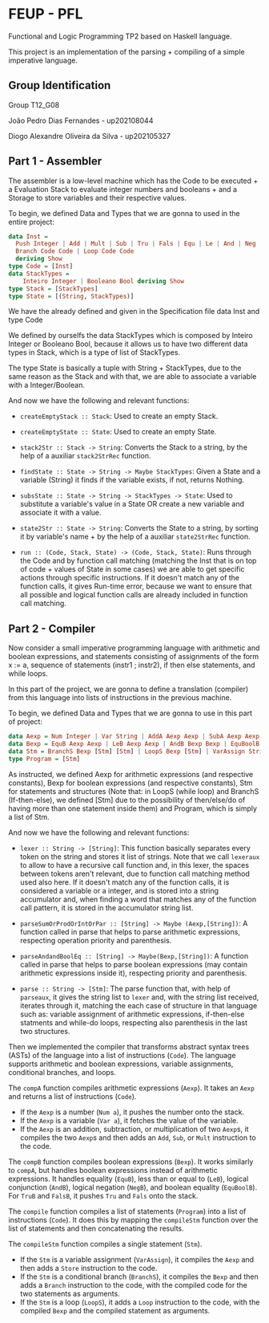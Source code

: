 # FEUP - PFL

Functional and Logic Programming TP2 based on Haskell language.

This project is an implementation of the parsing + compiling of a simple imperative language.

## Group Identification

Group T12_G08

João Pedro Dias Fernandes - up202108044

Diogo Alexandre Oliveira da Silva - up202105327

## Part 1 - Assembler

The assembler is a low-level machine which has the Code to be executed + a Evaluation Stack to evaluate integer numbers and booleans + and a Storage to store variables and their respective values.

To begin, we defined Data and Types that we are gonna to used in the entire project:

```haskell
data Inst =
  Push Integer | Add | Mult | Sub | Tru | Fals | Equ | Le | And | Neg | Fetch String | Store String | Noop |
  Branch Code Code | Loop Code Code
  deriving Show
type Code = [Inst]
data StackTypes =
    Inteiro Integer | Booleano Bool deriving Show
type Stack = [StackTypes]
type State = [(String, StackTypes)]
```

We have the already defined and given in the Specification file data Inst and type Code

We defined by ourselfs the data StackTypes which is composed by Inteiro Integer or Booleano Bool, because it allows us to have two different data types in Stack, which is a type of list of StackTypes.

The type State is basically a tuple with String + StackTypes, due to the same reason as the Stack and with that, we are able to associate a variable with a Integer/Boolean.

And now we have the following and relevant functions:

- ```createEmptyStack :: Stack```: Used to create an empty Stack.
  
- ```createEmptyState :: State```: Used to create an empty State.
  
- ```stack2Str :: Stack -> String```: Converts the Stack to a string, by the help of a auxiliar ```stack2StrRec``` function.
  
- ```findState :: State -> String -> Maybe StackTypes```: Given a State and a variable (String) it finds if the variable exists, if not, returns Nothing.
  
- ```subsState :: State -> String -> StackTypes -> State```: Used to substitute a variable's value in a State OR create a new variable and associate it with a value.

- ```state2Str :: State -> String```: Converts the State to a string, by sorting it by variable's name + by the help of a auxiliar ```state2StrRec``` function.

- ```run :: (Code, Stack, State) -> (Code, Stack, State)```: Runs through the Code and by function call matching (matching the Inst that is on top of code + values of State in some cases) we are able to get specific actions through specific instructions. If it doesn't match any of the function calls, it gives Run-time error, because we want to ensure that all possible and logical function calls are already included in function call matching.

## Part 2 - Compiler

Now consider a small imperative programming language with arithmetic and boolean expressions, and statements consisting of assignments of the form x := a, sequence of statements (instr1 ; instr2), if then else statements, and while loops.

In this part of the project, we are gonna to define a translation (compiler) from this language into lists of instructions in the previous machine.

To begin, we defined Data and Types that we are gonna to use in this part of project:

```haskell
data Aexp = Num Integer | Var String | AddA Aexp Aexp | SubA Aexp Aexp | MultA Aexp Aexp  deriving Show
data Bexp = EquB Aexp Aexp | LeB Aexp Aexp | AndB Bexp Bexp | EquBoolB Bexp Bexp | NegB Bexp | TruB | FalsB  deriving Show
data Stm = BranchS Bexp [Stm] [Stm] | LoopS Bexp [Stm] | VarAssign String Aexp deriving Show
type Program = [Stm]
```

As instructed, we defined Aexp for arithmetic expressions (and respective constants), Bexp for boolean expressions (and respective constants), Stm for statements and structures (Note that: in LoopS (while loop) and BranchS (If-then-else), we defined [Stm] due to the possibility of then/else/do of having more than one statement inside them) and Program, which is simply a list of Stm.

And now we have the following and relevant functions:

- ```lexer :: String -> [String]```: This function basically separates every token on the string and stores it list of strings. Note that we call ```lexeraux``` to allow to have a recursive call function and, in this lexer, the spaces between tokens aren't relevant, due to function call matching method used also here. If it doesn't match any of the function calls, it is considered a variable or a integer, and is stored into a string accumulator and, when finding a word that matches any of the function call pattern, it is stored in the accumulator string list.

- ```parseSumOrProdOrIntOrPar :: [String] -> Maybe (Aexp,[String])```: A function called in parse that helps to parse arithmetic expressions, respecting operation priority and parenthesis.

- ```parseAndandBoolEq :: [String] -> Maybe(Bexp,[String])```: A function called in parse that helps to parse boolean expressions (may contain arithmetic expressions inside it), respecting priority and parenthesis.

- ```parse :: String -> [Stm]```: The parse function that, with help of ```parseaux```, it gives the string list to ```lexer``` and, with the string list received, iterates through it, matching the each case of structure in that language such as: variable assignment of arithmetic expressions, if-then-else statments and while-do loops, respecting also parenthesis in the last two structures.

Then we implemented the compiler that transforms abstract syntax trees (ASTs) of the language into a list of instructions (`Code`). The language supports arithmetic and boolean expressions, variable assignments, conditional branches, and loops.

The `compA` function compiles arithmetic expressions (`Aexp`). It takes an `Aexp` and returns a list of instructions (`Code`).

- If the `Aexp` is a number (`Num a`), it pushes the number onto the stack.
- If the `Aexp` is a variable (`Var a`), it fetches the value of the variable.
- If the `Aexp` is an addition, subtraction, or multiplication of two `Aexp`s, it compiles the two `Aexp`s and then adds an `Add`, `Sub`, or `Mult` instruction to the code.

The `compB` function compiles boolean expressions (`Bexp`). It works similarly to `compA`, but handles boolean expressions instead of arithmetic expressions. It handles equality (`EquB`), less than or equal to (`LeB`), logical conjunction (`AndB`), logical negation (`NegB`), and boolean equality (`EquBoolB`). For `TruB` and `FalsB`, it pushes `Tru` and `Fals` onto the stack.

The `compile` function compiles a list of statements (`Program`) into a list of instructions (`Code`). It does this by mapping the `compileStm` function over the list of statements and then concatenating the results.

The `compileStm` function compiles a single statement (`Stm`).

- If the `Stm` is a variable assignment (`VarAssign`), it compiles the `Aexp` and then adds a `Store` instruction to the code.
- If the `Stm` is a conditional branch (`BranchS`), it compiles the `Bexp` and then adds a `Branch` instruction to the code, with the compiled code for the two statements as arguments.
- If the `Stm` is a loop (`LoopS`), it adds a `Loop` instruction to the code, with the compiled `Bexp` and the compiled statement as arguments.